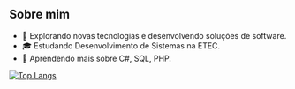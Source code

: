 ## Sobre mim

- 🤔 Explorando novas tecnologias e desenvolvendo soluções de software.
- 🎓 Estudando Desenvolvimento de Sistemas na ETEC.
- 🌱 Aprendendo mais sobre C#, SQL, PHP.

[![Top Langs](https://github-readme-stats.vercel.app/api/top-langs/?username=JpP3dro&layout=compact)](https://github.com/JpP3dro/github-readme-stats)
<!---
JpP3dro/JpP3dro is a ✨ special ✨ repository because its `README.md` (this file) appears on your GitHub profile.
You can click the Preview link to take a look at your changes.
--->
